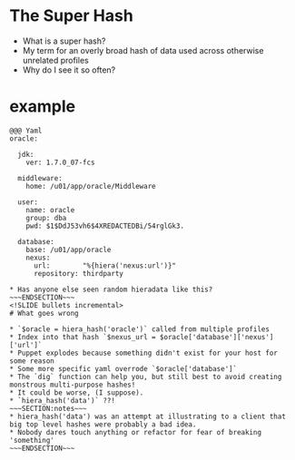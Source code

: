 <!SLIDE bullets incremental>
# The Super Hash

* What is a super hash?
* My term for an overly broad hash of data used across otherwise unrelated profiles
* Why do I see it so often?

<!SLIDE >
# example
    @@@ Yaml
    oracle:

      jdk:
        ver: 1.7.0_07-fcs

      middleware:
        home: /u01/app/oracle/Middleware

      user:
        name: oracle
        group: dba
        pwd: $1$DdJ53vh6$4XREDACTEDBi/54rglGk3.

      database:
        base: /u01/app/oracle
        nexus:
          url:        "%{hiera('nexus:url')}"
          repository: thirdparty
~~~SECTION:notes~~~
* Has anyone else seen random hieradata like this?
~~~ENDSECTION~~~
<!SLIDE bullets incremental>
# What goes wrong

* `$oracle = hiera_hash('oracle')` called from multiple profiles
* Index into that hash `$nexus_url = $oracle['database']['nexus']['url']`
* Puppet explodes because something didn't exist for your host for some reason
* Some more specific yaml overrode `$oracle['database']`
* The `dig` function can help you, but still best to avoid creating monstrous multi-purpose hashes!
* It could be worse, (I suppose).
* `hiera_hash('data')` ??!
~~~SECTION:notes~~~
* hiera_hash('data') was an attempt at illustrating to a client that big top level hashes were probably a bad idea.
* Nobody dares touch anything or refactor for fear of breaking 'something'
~~~ENDSECTION~~~
